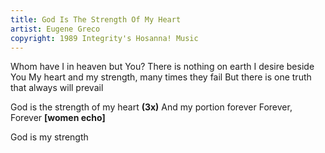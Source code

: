 ```yaml
---
title: God Is The Strength Of My Heart
artist: Eugene Greco
copyright: 1989 Integrity's Hosanna! Music
---
```


Whom have I in heaven but You?
There is nothing on earth I desire beside You
My heart and my strength, many times they fail
But there is one truth that always will prevail

God is the strength of my heart <strong>(3x)</strong>
And my portion forever
Forever, Forever <strong>[women echo]</strong>

God is my strength
